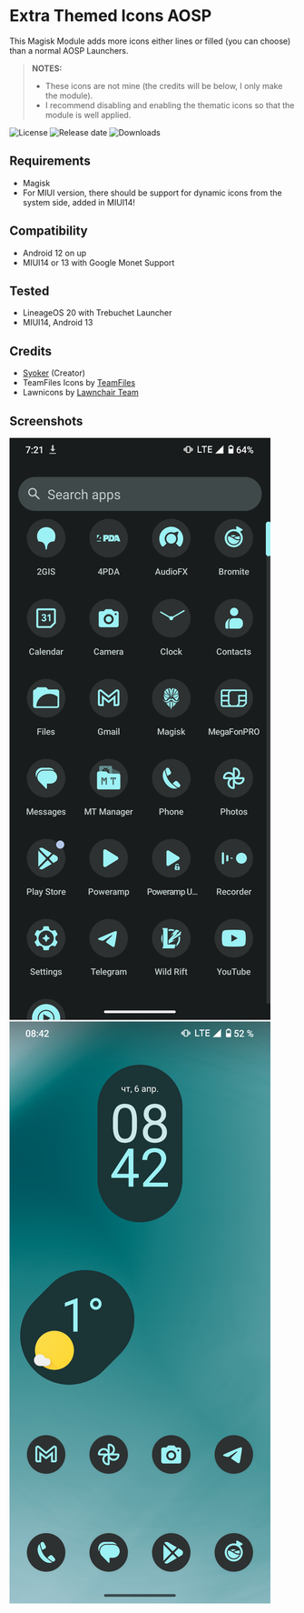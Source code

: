 # Extra Themed Icons AOSP

This Magisk Module adds more icons either lines or filled (you can choose) than a normal AOSP Launchers.
> **NOTES:**
> - These icons are not mine (the credits will be below, I only make the module).
> - I recommend disabling and enabling the thematic icons so that the module is well applied.

![License](https://img.shields.io/github/license/syoker/extra-themed-icons)
![Release date](https://img.shields.io/github/release-date/LoLToHell/extra-themed-icons-aosp)
![Downloads](https://img.shields.io/github/downloads/LoLToHell/extra-themed-icons-aosp/total)

## Requirements
- Magisk
- For MIUI version, there should be support for dynamic icons from the system side, added in MIUI14!

## Compatibility
- Android 12 on up
- MIUI14 or 13 with Google Monet Support

## Tested
- LineageOS 20 with Trebuchet Launcher
- MIUI14, Android 13
## Credits
- [Syoker](https://github.com/Syoker) (Creator)
- TeamFiles Icons by [TeamFiles](https://github.com/TeamFiles "Team Files")
- Lawnicons by [Lawnchair Team](https://github.com/LawnchairLauncher/lawnicons "Lawnchair News")

## Screenshots
![](/gitimages/ss1.png)
![](/gitimages/ss2.png)

